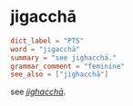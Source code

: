 # jigacchā

``` toml
dict_label = "PTS"
word = "jigacchā"
summary = "see jighacchā."
grammar_comment = "feminine"
see_also = ["jighacchā"]
```

see *[jighacchā](jighacchā.md)*.


